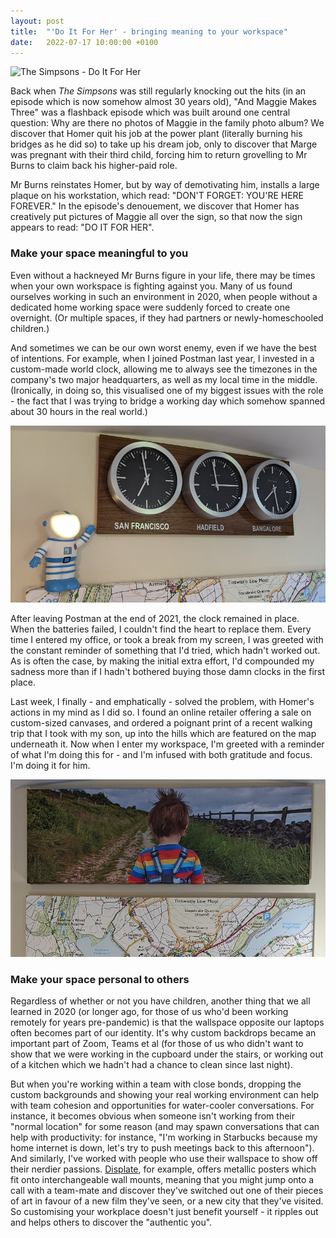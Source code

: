 ```yaml
---
layout: post
title:  "'Do It For Her' - bringing meaning to your workspace"
date:   2022-07-17 10:00:00 +0100
---
```


![The Simpsons - Do It For Her](/assets/img/simpsons-do-it-for-her.gif)

Back when _The Simpsons_ was still regularly knocking out the hits (in an episode which is now somehow almost 30 years old), "And Maggie Makes Three" was a flashback episode which was built around one central question: Why are there no photos of Maggie in the family photo album? We discover that Homer quit his job at the power plant (literally burning his bridges as he did so) to take up his dream job, only to discover that Marge was pregnant with their third child, forcing him to return grovelling to Mr Burns to claim back his higher-paid role.

Mr Burns reinstates Homer, but by way of demotivating him, installs a large plaque on his workstation, which read: "DON'T FORGET: YOU'RE HERE FOREVER." In the episode's denouement, we discover that Homer has creatively put pictures of Maggie all over the sign, so that now the sign appears to read: "DO IT FOR HER".

### Make your space meaningful to you

Even without a hackneyed Mr Burns figure in your life, there may be times when your own workspace is fighting against you. Many of us found ourselves working in such an environment in 2020, when people without a dedicated home working space were suddenly forced to create one overnight. (Or multiple spaces, if they had partners or newly-homeschooled children.)

And sometimes we can be our own worst enemy, even if we have the best of intentions. For example, when I joined Postman last year, I invested in a custom-made world clock, allowing me to always see the timezones in the company's two major headquarters, as well as my local time in the middle. (Ironically, in doing so, this visualised one of my biggest issues with the role - the fact that I was trying to bridge a working day which somehow spanned about 30 hours in the real world.) 

![The wall of my office, with world clock](/assets/img/office-wall-before.png)

After leaving Postman at the end of 2021, the clock remained in place. When the batteries failed, I couldn't find the heart to replace them. Every time I entered my office, or took a break from my screen, I was greeted with the constant reminder of something that I'd tried, which hadn't worked out. As is often the case, by making the initial extra effort, I'd compounded my sadness more than if I hadn't bothered buying those damn clocks in the first place.

Last week, I finally - and emphatically - solved the problem, with Homer's actions in my mind as I did so. I found an online retailer offering a sale on custom-sized canvases, and ordered a poignant print of a recent walking trip that I took with my son, up into the hills which are featured on the map underneath it. Now when I enter my workspace, I'm greeted with a reminder of what I'm doing this for - and I'm infused with both gratitude and focus. I'm doing it for him.

![The wall of my office, with a canvas of my son](/assets/img/office-wall-after.png)

### Make your space personal to others

Regardless of whether or not you have children, another thing that we all learned in 2020 (or longer ago, for those of us who'd been working remotely for years pre-pandemic) is that the wallspace opposite our laptops often becomes part of our identity. It's why custom backdrops became an important part of Zoom, Teams et al (for those of us who didn't want to show that we were working in the cupboard under the stairs, or working out of a kitchen which we hadn't had a chance to clean since last night). 

But when you're working within a team with close bonds, dropping the custom backgrounds and showing your real working environment can help with team cohesion and opportunities for water-cooler conversations. For instance, it becomes obvious when someone isn't working from their "normal location" for some reason (and may spawn conversations that can help with productivity: for instance, "I'm working in Starbucks because my home internet is down, let's try to push meetings back to this afternoon"). And similarly, I've worked with people who use their wallspace to show off their nerdier passions. [Displate](https://displate.com/), for example, offers metallic posters which fit onto interchangeable wall mounts, meaning that you might jump onto a call with a team-mate and discover they've switched out one of their pieces of art in favour of a new film they've seen, or a new city that they've visited. So customising your workplace doesn't just benefit yourself - it ripples out and helps others to discover the "authentic you".